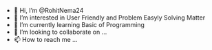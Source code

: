 - 👋 Hi, I’m @RohitNema24
- 👀 I’m interested in User Friendly and Problem Easyly Solving Matter
- 🌱 I’m currently learning Basic of Programming
- 💞️ I’m looking to collaborate on ...
- 📫 How to reach me ...

<!---
RohitNema24/RohitNema24 is a ✨ special ✨ repository because its `README.md` (this file) appears on your GitHub profile.
You can click the Preview link to take a look at your changes.
--->

